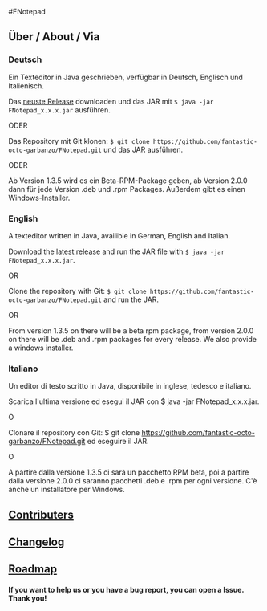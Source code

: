 #FNotepad

## Über / About / Via

### Deutsch

Ein Texteditor in Java geschrieben, verfügbar in Deutsch, Englisch und Italienisch.

Das [neuste Release][1] downloaden und das JAR mit `$ java -jar FNotepad_x.x.x.jar` ausführen.

ODER

Das Repository mit Git klonen: `$ git clone https://github.com/fantastic-octo-garbanzo/FNotepad.git` und das JAR ausführen.

ODER

Ab Version 1.3.5 wird es ein Beta-RPM-Package geben, ab Version 2.0.0 dann für jede Version .deb und .rpm Packages.
Außerdem gibt es einen Windows-Installer.

### English

A texteditor written in Java, availible in German, English and Italian.

Download the [latest release][1] and run the JAR file with `$ java -jar FNotepad_x.x.x.jar`.

OR

Clone the repository with Git: `$ git clone https://github.com/fantastic-octo-garbanzo/FNotepad.git` and run the JAR.

OR

From version 1.3.5 on there will be a beta rpm package, from version 2.0.0 on there will be .deb and .rpm packages for every release. We also provide a windows installer.

### Italiano

Un editor di testo scritto in Java, disponibile in inglese, tedesco e italiano.

Scarica l'ultima versione ed esegui il JAR con $ java -jar FNotepad_x.x.x.jar.

O

Clonare il repository con Git: $ git clone https://github.com/fantastic-octo-garbanzo/FNotepad.git ed eseguire il JAR.

O

A partire dalla versione 1.3.5 ci sarà un pacchetto RPM beta, poi a partire dalla versione 2.0.0 ci saranno pacchetti .deb e .rpm per ogni versione. C'è anche un installatore per Windows.



## [Contributers][2]
## [Changelog][3]
## [Roadmap][4]


#### If you want to help us or you have a bug report, you can open a Issue. Thank you!


[1]: https://github.com/fantastic-octo-garbanzo/FNotepad/tree/main/release/latest
[2]: https://github.com/fantastic-octo-garbanzo/FNotepad/blob/main/CONTRIBUTERS.md
[3]: https://github.com/fantastic-octo-garbanzo/FNotepad/blob/main/CHANGELOG.md
[4]: https://github.com/fantastic-octo-garbanzo/FNotepad/blob/main/ROADMAP.md
